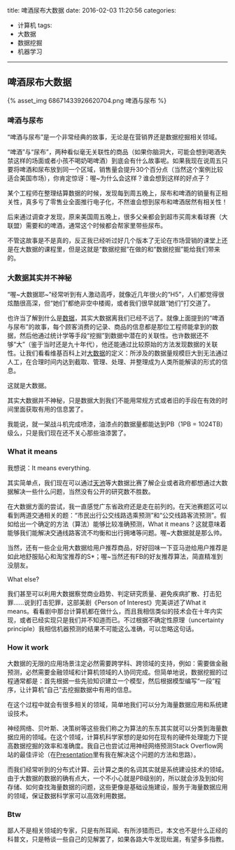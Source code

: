 title: 啤酒尿布大数据
date: 2016-02-03 11:20:56
categories:
- 计算机
tags:
- 大数据
- 数据挖掘
- 机器学习
---

## 啤酒尿布大数据

{% asset_img 68671433926620704.png 啤酒与尿布 %}

### 啤酒与尿布

“啤酒与尿布”是一个非常经典的故事，无论是在营销界还是数据挖掘相关领域。

“啤酒”与“尿布”，两种看似毫无关联性的商品（如果你脑洞大，可能会想到喝酒失禁这样的场面或者小孩不喝奶喝啤酒）到底会有什么故事呢。如果我现在说周五只要将啤酒和尿布放到同一个区域，销售量会提升30个百分点（当然这个案例比较适合美国市场），你肯定惊讶：喔~为什么会这样？谁会想到这样的好点子？

某个工程师在整理结算数据的时候，发现每到周五晚上，尿布和啤酒的销量有正相关性，真多亏了零售业全面推行电子化，不然谁会想到尿布和啤酒居然有相关性！

后来通过调查才发现，原来美国周五晚上，很多父亲都会到超市买周末看球赛（大联盟）需要和的啤酒，通常这个时候都会帮家里带些尿布。

不管这故事是不是真的，反正我已经听过好几个版本了无论在市场营销的课堂上还是在大数据的课程里，但是这就是“数据挖掘”在做的和“数据挖掘”能给我们带来的。

### 大数据其实并不神秘

“喔~大数据耶~”经常听到有人激动高呼，就像近几年很火的“H5”，人们都觉得很炫酷很高深，但“她们”都绝非空中楼阁，或者我们很早就跟“她们”打交道了。

也许当了解到什么是[数据](https://zh.wikipedia.org/wiki/%E6%95%B0%E6%8D%AE)，其实大数据离我们已经不远了。就像上面提到的“啤酒与尿布”的故事，每个顾客消费的记录、商品的信息都是那位工程师能拿到的数据，然后他通过统计学等手段“挖掘”到数据中潜在的关联性。也许数据还不够“大”（鉴于当时还是九十年代），他还能通过比较原始的方法发现数据的关联性。让我们看看维基百科上对[大数据](https://zh.wikipedia.org/wiki/%E5%A4%A7%E6%95%B8%E6%93%9A)的定义：所涉及的数据量规模巨大到无法通过人工，在合理时间内达到截取、管理、处理、并整理成为人类所能解读的形式的信息。

这就是大数据。

其实大数据并不神秘，只是数据大到我们不能用常规方式或者旧的手段在有效的时间里面获取有用的信息罢了。

我能说，就一架战斗机完成喷漆，油漆点的数据量都能达到PB（1PB = 1024TB）级么，只是我们现在还不关心那些油漆罢了。

### What it means

我想说：It means everything.

其实简单点，我们现在可以通过[天池](https://tianchi.aliyun.com/)等大数据比赛了解企业或者政府都想通过大数据解决一些什么问题，当然没有公开的研究数不胜数。

在大数据方面的尝试，我一直感觉广东省政府还是走在前列的。在天池赛题区可以看到两道交通相关的题：“市民出行公交线路选乘预测”和“公交线路客流预测”。假如给出一个确定的方法（算法）能够比较准确预测，What it means？这就意味着能够我们能解决交通线路客流不均衡和出行拥堵等问题。喔~大数据就是那么帅。

当然，还有一些企业用大数据给用户推荐商品，好好回味一下亚马逊给用户推荐是如此地舒服贴心和淘宝推荐的S*；喔~当然还有FB的好友推荐算法，简直精准到没朋友。

What else?

我们甚至可以利用大数据察觉商业趋势、判定研究质量、避免疾病扩散、打击犯罪……说到打击犯罪，这部美剧《Person of Interest》完美讲述了What it means。看看剧中那台计算机都在做什么，而且我相信类似的技术会在十年内实现，或者已经实现只是我们并不知道而已。不过根据不确定性原理（uncertainty principle）我相信机器预测的结果不可能这么准确，可以忽略这句话。

### How it work

大数据的无限的应用场景注定必然需要跨学科、跨领域的支持，例如：需要做金融预测，必然需要金融领域和计算机领域的人协同完成。但简单地说，数据挖掘的过程通常都是：首先根据一些先验知识建立一个模型，然后根据模型编写“一段”程序，让计算机“自己”去挖掘数据中有用的信息。

在这个过程中就会有很多相关的领域，简单地我们可以分为海量数据应用和系统建设技术。

神经网络、贝叶斯、决策树等这些我们称之为算法的东东其实就可以分类到海量数据应用的领域。在这个领域，计算机科学家想的是如何在现有的硬件处理能力下提高数据挖掘的效率和准确度。我自己也尝试过用神经网络预测Stack Overflow网站的最佳评论（在[Presentation](http://presentations.lk-life.com/nnsof/)里有我在解决这个问题的方法和思路）。

而我们经常听到的分布式计算、云计算之类的名词其实就是系统建设技术的领域。由于大数据的数据的确有点大，一个不小心就是PB级别的，所以就会涉及到如何存储、如何查找海量数据的问题，这些更像是基础设施建设，服务于海量数据应用的领域，保证数据科学家可以高效利用数据。

### Btw

鄙人不是相关领域的专家，只是有所耳闻、有所涉猎而已，本文也不是什么正经的科普文，只是畅谈一些自己的见解罢了，如果各路大牛发现纰漏，有望多多指教。